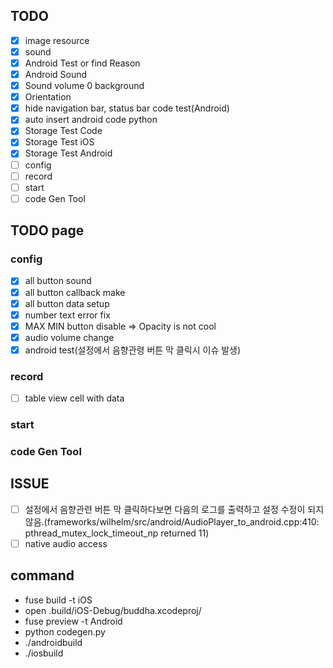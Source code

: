 ## TODO
- [x] image resource
- [x] sound
- [x] Android Test or find Reason
- [x] Android Sound
- [x] Sound volume 0 background
- [x] Orientation
- [x] hide navigation bar, status bar code test(Android)
- [x] auto insert android code python
- [x] Storage Test Code
- [x] Storage Test iOS
- [x] Storage Test Android
- [ ] config
- [ ] record
- [ ] start
- [ ] code Gen Tool

## TODO page

### config
- [x] all button sound
- [x] all button callback make
- [x] all button data setup
- [x] number text error fix
- [x] MAX MIN button disable => Opacity is not cool
- [x] audio volume change
- [x] android test(설정에서 음향관령 버튼 막 클릭시 이슈 발생)

### record
- [ ] table view cell with data

### start

### code Gen Tool

## ISSUE
- [ ] 설정에서 음향관련 버튼 막 클릭하다보면 다음의 로그를 출력하고 설정 수정이 되지않음.(frameworks/wilhelm/src/android/AudioPlayer_to_android.cpp:410: pthread_mutex_lock_timeout_np returned 11)
- [ ] native audio access

## command
- fuse build -t iOS
- open .build/iOS-Debug/buddha.xcodeproj/
- fuse preview -t Android
- python codegen.py
- ./androidbuild
- ./iosbuild
